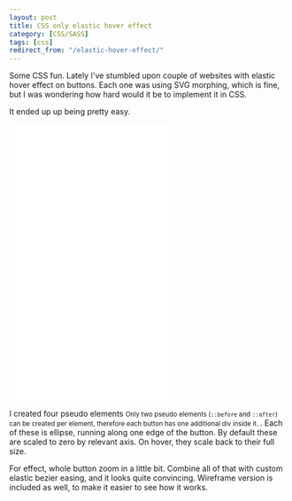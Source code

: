 ```yaml
---
layout: post
title: CSS only elastic hover effect
category: [CSS/SASS]
tags: [css]
redirect_from: "/elastic-hover-effect/"
---
```


Some CSS fun. Lately I've stumbled upon couple of websites with elastic hover effect on buttons.
Each one was using SVG morphing, which is fine, but I was wondering how hard would it be to implement it in CSS.

It ended up up being pretty easy.

<iframe
height='500px'
scrolling='no'
src='//codepen.io/stanko/embed/preview/VXPeoP/?height=500&theme-id=light&default-tab=result' frameborder='no'
allowtransparency='true'
allowfullscreen='true'>
See the Pen <a href='http://codepen.io/stanko/pen/VXPeoP/'>Elastic hover effect (CSS only)</a> by Stanko (<a href='http://codepen.io/stanko'>@stanko</a>) on <a href='http://codepen.io'>CodePen</a>.
</iframe>

<!--more-->

I created four
<label class="SideNote-trigger">
pseudo elements
</label>
<small class="SideNote">
Only two pseudo elements (`::before` and `::after`) can be created per element,
therefore each button has one additional div inside it.
</small>.
Each of these is ellipse, running along one edge of the button.
By default these are scaled to zero by relevant axis.
On hover, they scale back to their full size.

For effect, whole button zoom in a little bit.
Combine all of that with custom elastic bezier easing, and it looks quite convincing.
Wireframe version is included as well, to make it easier to see how it works.
